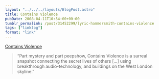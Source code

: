 ```yaml
---
layout: "../../../layouts/BlogPost.astro"
title: Contains Violence
pubDate: 2008-04-11T10:54:00+00:00
tumblr_permalink: /post/31452299/lyric-hammersmith-contains-violence
tags: ["linklog"]
format: "link"
---
```


[Contains Violence][1]

> &ldquo;Part mystery and part peepshow, Contains Violence is a surreal snapshot connecting the secret lives of others [&hellip;] using breakthrough audio-technology, and buildings on the West London skyline.&rdquo;

[1]: https://fueltheatre.com/projects/contains-violence/
